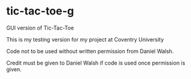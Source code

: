 # tic-tac-toe-g
GUI version of Tic-Tac-Toe


This is my testing version for my project at Coventry University

Code not to be used without written permission from Daniel Walsh.

Credit must be given to Daniel Walsh if code is used once permission is given.
